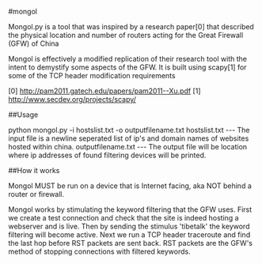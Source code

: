 #mongol

Mongol.py is a tool that was inspired by a research paper[0] that described the physical location and number of routers
acting for the Great Firewall (GFW) of China 

Mongol is effectively a modified replication of their research tool with the intent to demystify some aspects of the GFW.
It is built using scapy[1] for some of the TCP header modification requirements

[0]  http://pam2011.gatech.edu/papers/pam2011--Xu.pdf
[1]  http://www.secdev.org/projects/scapy/

##Usage

python mongol.py -i hostslist.txt -o outputfilename.txt
	hostslist.txt --- The input file is a newline seperated list of ip's and domain names of websites hosted within china.
	outputfilename.txt --- The output file will be location where ip addresses of found filtering devices will be printed.

##How it works

Mongol MUST be run on a device that is Internet facing, aka NOT behind a router or firewall.

Mongol works by stimulating the keyword filtering that the GFW uses.  First we create a test connection and check that the 
site is indeed hosting a webserver and is live.  Then by sending the stimulus 'tibetalk' the keyword filtering will become 
active.  Next we run a TCP header traceroute and find the last hop before RST packets are sent back.  RST packets are the 
GFW's method of stopping connections with filtered keywords.

